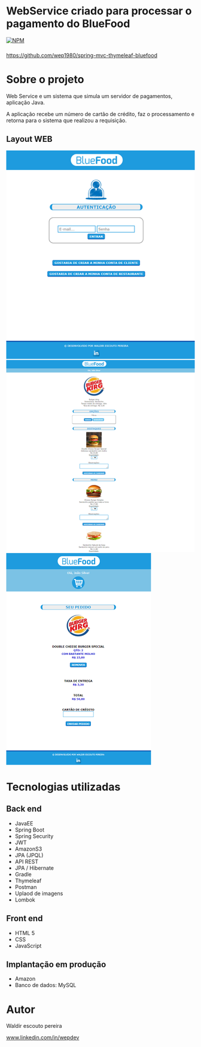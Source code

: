 # WebService criado para processar o pagamento do BlueFood
[![NPM](https://img.shields.io/npm/l/react)](https://github.com/wep1980/spring-mvc-thymeleaf-bluefood-webService/commit/bb95ebe12c13d2890f8b9ee50313a7431a514746) 
###
https://github.com/wep1980/spring-mvc-thymeleaf-bluefood

# Sobre o projeto

Web Service e um sistema que simula um servidor de pagamentos, aplicação Java.

A aplicação recebe um número de cartão de crédito, faz o processamento e retorna para o sistema que realizou a requisição. 

## Layout WEB
![Mobile 1](https://github.com/wep1980/spring-mvc-thymeleaf-bluefood-webService/blob/master/bf01.png) 
![Mobile 2](https://github.com/wep1980/spring-mvc-thymeleaf-bluefood-webService/blob/master/bf04.png) 
![Modelo Conceitual](https://github.com/wep1980/spring-mvc-thymeleaf-bluefood-webService/blob/master/bf05.png)

# Tecnologias utilizadas
## Back end
- JavaEE
- Spring Boot
- Spring Security
- JWT
- AmazonS3
- JPA (JPQL)
- API REST
- JPA / Hibernate
- Gradle
- Thymeleaf
- Postman
- Uplaod de imagens
- Lombok
## Front end
- HTML 5
- CSS
- JavaScript
## Implantação em produção
- Amazon
- Banco de dados: MySQL

# Autor

Waldir escouto pereira

www.linkedin.com/in/wepdev

